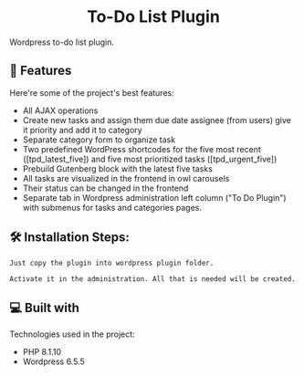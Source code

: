 <h1 align="center" id="title">To-Do List Plugin</h1>

<p id="description">Wordpress to-do list plugin.</p>

  
  
<h2>🧐 Features</h2>

Here're some of the project's best features:

*   All AJAX operations
*   Create new tasks and assign them due date assignee (from users) give it priority and add it to category
*   Separate category form to organize task
*   Two predefined WordPress shortcodes for the five most recent (\[tpd\_latest\_five\]) and five most prioritized tasks (\[tpd\_urgent\_five\])
*   Prebuild Gutenberg block with the latest five tasks
*   All tasks are visualized in the frontend in owl carousels
*   Their status can be changed in the frontend
*   Separate tab in Wordpress administration left column ("To Do Plugin") with submenus for tasks and categories pages.

<h2>🛠️ Installation Steps:</h2>

```
Just copy the plugin into wordpress plugin folder.
```

```
Activate it in the administration. All that is needed will be created.
```

  
  
<h2>💻 Built with</h2>

Technologies used in the project:

*   PHP 8.1.10
*   Wordpress 6.5.5
